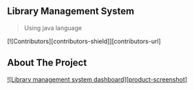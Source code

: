 ## Library Management System
> Using java language


[![Contributors][contributors-shield]][contributors-url]

## About The Project

[![Library management system dashboard][product-screenshot]](https://i.ibb.co/KL59r4C/Screenshot-264.png)
